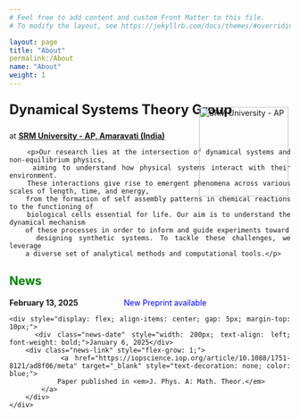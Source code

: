 ```yaml
---
# Feel free to add content and custom Front Matter to this file.
# To modify the layout, see https://jekyllrb.com/docs/themes/#overriding-theme-defaults

layout: page
title: "About"
permalink:/About
name: "About"
weight: 1
---
```


<html lang="en">
<head>
    <meta charset="UTF-8">
    <meta name="viewport" content="width=device-width, initial-scale=0.5">
    <style>
        .content {
            text-align: justify;
            position: relative;
        }
        .logo {
            position: absolute;
            right: 4px; /* Slightly shifts the logo left */
            top:   10px; /* Slightly shifts the logo up */
            width: 160px; /* Adjust logo size */
        }
        .news-links {
            margin-top: 20px;
        }
    </style>
</head>
<body>
    <div class="content">
        <p><img src="{{ site.baseurl }}/images/srmap-logo-2.png" alt="SRM University - AP" class="logo"></p>
        <p style="font-size: 24px; font-weight: bold;">Dynamical Systems Theory Group</p>
        <p>at <strong><a href="https://srmap.edu.in/"> SRM University - AP, Amaravati (India)</a></strong></p>

        <p>Our research lies at the intersection of dynamical systems and non-equilibrium physics,
        aiming to understand how physical systems interact with their environment.
        These interactions give rise to emergent phenomena across various scales of length, time, and energy,
        from the formation of self assembly patterns in chemical reactions to the functioning of
        biological cells essential for life. Our aim is to understand the dynamical mechanism
        of these processes in order to inform and guide experiments toward
        designing synthetic systems. To tackle these challenges, we leverage
        a diverse set of analytical methods and computational tools.</p>

<div class="news-links">
    <h2 style="color: green;">News</h2>
    <div class="news-item" style="max-width: 800px;">
    <div style="display: flex; align-items: center; gap: 5px;">
        <div class="news-date" style="width: 200px; text-align: left; font-weight: bold;">February 13, 2025</div>
        <div class="news-link" style="flex-grow: 1;">
            <a href="https://arxiv.org/abs/2502.09361" target="_blank" style="text-decoration: none; color: blue;">
            New Preprint available
            </a>
        </div>
    </div>

    <div style="display: flex; align-items: center; gap: 5px; margin-top: 10px;">
        <div class="news-date" style="width: 200px; text-align: left; font-weight: bold;">January 6, 2025</div>
        <div class="news-link" style="flex-grow: 1;">
            <a href="https://iopscience.iop.org/article/10.1088/1751-8121/ad8f06/meta" target="_blank" style="text-decoration: none; color: blue;">
                Paper published in <em>J. Phys. A: Math. Theor.</em>
            </a>
        </div>
    </div>
</div>

